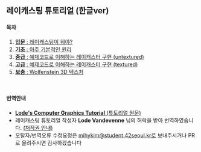 ## 레이캐스팅 튜토리얼 (한글ver)

#### 목차

1. [__입문__ : 레이캐스팅이 뭐야?](https://github.com/365kim/raycasting_tutorial/blob/master/1_what_is_raycasting.md)
2. [__기초__ : 아주 기본적인 원리](https://github.com/365kim/raycasting_tutorial/blob/master/2_basics.md)
3. [__중급__ : 예제코드로 이해하는 레이캐스터 구현 (untextured)](https://github.com/365kim/raycasting_tutorial/blob/master/3_untextured_raycaster.md)
4. [__고급__ : 예제코드로 이해하는 레이캐스터 구현 (textured)](https://github.com/365kim/raycasting_tutorial/blob/master/4_textured_raycaster.md)
5. [__보충__ : Wolfenstein 3D 텍스처](https://github.com/365kim/raycasting_tutorial/blob/master/5_wolfenstein_texture.md)
<br>

#### 번역안내
- [__Lode's Computer Graphics Tutorial__ (튜토리얼 원문)](https://lodev.org/cgtutor/raycasting.html)
- 레이캐스팅 튜토리얼 작성자 __Lode Vandevenne__ 님의 허락을 받아 번역하였습니다. [(저작권 안내)](https://lodev.org/cgtutor/legal.html) 
- 오탈자/번역오류 수정요청은 mihykim@student.42seoul.kr로 보내주시거나 PR로 올려주시면 감사하겠습니다
